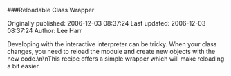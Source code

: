 ###Reloadable Class Wrapper

Originally published: 2006-12-03 08:37:24
Last updated: 2006-12-03 08:37:24
Author: Lee Harr

Developing with the interactive interpreter can be tricky. When your class changes, you need to reload the module and create new objects with the new code.\n\nThis recipe offers a simple wrapper which will make reloading a bit easier.
